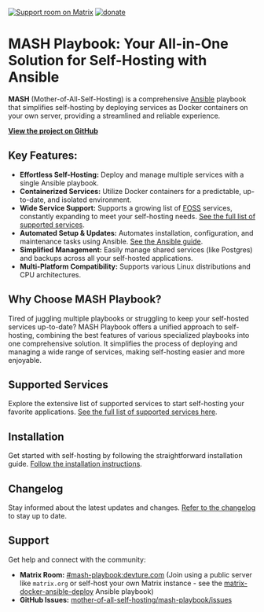 [![Support room on Matrix](https://img.shields.io/matrix/mash-playbook:devture.com.svg?label=%23mash-playbook%3Adevture.com&logo=matrix&style=for-the-badge&server_fqdn=matrix.devture.com&fetchMode=summary)](https://matrixrooms.info/room/mash-playbook:devture.com) [![donate](https://liberapay.com/assets/widgets/donate.svg)](https://liberapay.com/mother-of-all-self-hosting/donate)

# MASH Playbook: Your All-in-One Solution for Self-Hosting with Ansible

**MASH** (Mother-of-All-Self-Hosting) is a comprehensive [Ansible](https://www.ansible.com/) playbook that simplifies self-hosting by deploying services as Docker containers on your own server, providing a streamlined and reliable experience. 

**[View the project on GitHub](https://github.com/mother-of-all-self-hosting/mash-playbook)**

## Key Features:

*   **Effortless Self-Hosting:** Deploy and manage multiple services with a single Ansible playbook.
*   **Containerized Services:** Utilize Docker containers for a predictable, up-to-date, and isolated environment.
*   **Wide Service Support:** Supports a growing list of [FOSS](https://en.wikipedia.org/wiki/Free_and_open-source_software) services, constantly expanding to meet your self-hosting needs.  [See the full list of supported services](docs/supported-services.md).
*   **Automated Setup & Updates:** Automates installation, configuration, and maintenance tasks using Ansible.  [See the Ansible guide](docs/ansible.md).
*   **Simplified Management:** Easily manage shared services (like Postgres) and backups across all your self-hosted applications.
*   **Multi-Platform Compatibility:** Supports various Linux distributions and CPU architectures.

## Why Choose MASH Playbook?

Tired of juggling multiple playbooks or struggling to keep your self-hosted services up-to-date? MASH Playbook offers a unified approach to self-hosting, combining the best features of various specialized playbooks into one comprehensive solution. It simplifies the process of deploying and managing a wide range of services, making self-hosting easier and more enjoyable.

## Supported Services

Explore the extensive list of supported services to start self-hosting your favorite applications. [See the full list of supported services here](docs/supported-services.md).

## Installation

Get started with self-hosting by following the straightforward installation guide.  [Follow the installation instructions](docs/README.md).

## Changelog

Stay informed about the latest updates and changes. [Refer to the changelog](CHANGELOG.md) to stay up to date.

## Support

Get help and connect with the community:

*   **Matrix Room:** [#mash-playbook:devture.com](https://matrixrooms.info/room/mash-playbook:devture.com) (Join using a public server like `matrix.org` or self-host your own Matrix instance - see the [matrix-docker-ansible-deploy](https://github.com/spantaleev/matrix-docker-ansible-deploy) Ansible playbook)
*   **GitHub Issues:** [mother-of-all-self-hosting/mash-playbook/issues](https://github.com/mother-of-all-self-hosting/mash-playbook/issues)